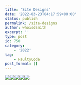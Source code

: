 ```yaml
---
title: 'Site Designs'
date: '2022-03-23T04:17:59+00:00'
status: publish
permalink: /site-designs
author: whoisdsmith
excerpt: ''
type: post
id: 750
category:
    - '2022'
tag:
    - FaultyCode
post_format: []
---
```

![](../../uploads/2022/03/e2e57038-6e3a-4030-9ce1-0d04fab5a764.jpg)![](../../uploads/2022/03/e3b43d1b-a97c-46eb-aead-f2b0e53b395e.png)![](../../uploads/2022/03/12fc6cce-ff8e-4e74-85cf-b375f00571b0.png)![](../../uploads/2022/03/1a5daa3e-48c2-42ea-8043-4621c133da00.jpg)![](../../uploads/2022/03/b8f5ac98-66ea-4069-a943-cc44413b3c93.png)